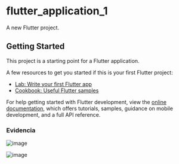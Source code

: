 # flutter_application_1

A new Flutter project.

## Getting Started

This project is a starting point for a Flutter application.

A few resources to get you started if this is your first Flutter project:

- [Lab: Write your first Flutter app](https://docs.flutter.dev/get-started/codelab)
- [Cookbook: Useful Flutter samples](https://docs.flutter.dev/cookbook)

For help getting started with Flutter development, view the
[online documentation](https://docs.flutter.dev/), which offers tutorials,
samples, guidance on mobile development, and a full API reference.

### Evidencia
![image](https://github.com/DennisCatana/flutter_application_2/assets/117744033/409494d1-ac6c-443a-a0c8-f7bb79a93143) <br>

![image](https://github.com/DennisCatana/flutter_application_2/assets/117744033/aec0c7fc-f0d2-4a1f-8a6e-dc0643de41ab)

